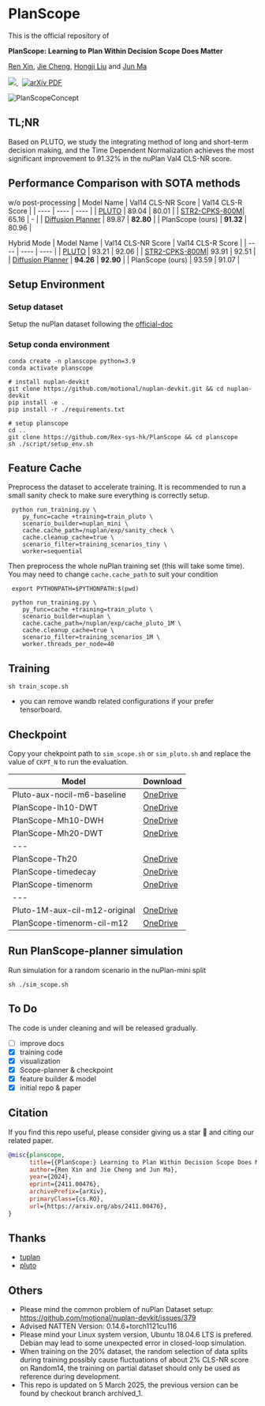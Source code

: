 # PlanScope

This is the official repository of

**PlanScope: Learning to Plan Within Decision Scope Does Matter**

[Ren Xin](https://rex-sys-hk.github.io), [Jie Cheng](https://jchengai.github.io/), [Hongji Liu](http://liuhongji.site) and [Jun Ma](https://personal.hkust-gz.edu.cn/junma/index.html)


<p align="left">
<a href="https://rex-sys-hk.github.io/pub_webs/PlanScope/">
<img src="https://img.shields.io/badge/Project-Page-blue?style=flat">
</a>
<a href='https://arxiv.org/abs/2411.00476' style='padding-left: 0.5rem;'>
    <img src='https://img.shields.io/badge/arXiv-PDF-red?style=flat&logo=arXiv&logoColor=wihte' alt='arXiv PDF'>
</a>
</p>

![PlanScopeConcept](https://github.com/user-attachments/assets/c622cb18-8ebe-4b70-94c7-6d7a4c443260)

## TL;NR
Based on PLUTO, we study the integrating method of long and short-term decision making, and the Time Dependent Normalization achieves the most significant improvement to 91.32% in the nuPlan Val4 CLS-NR score.

## Performance Comparison with SOTA methods
w/o post-processing
|  Model Name  | Val14 CLS-NR Score  | Val14 CLS-R Score  |
|  ----  | ----  | ----  |
| [PLUTO](https://github.com/jchengai/pluto)  | 89.04 | 80.01 |
| [STR2-CPKS-800M](https://github.com/Tsinghua-MARS-Lab/StateTransformer?tab=readme-ov-file)| 65.16 | - |
| [Diffusion Planner](https://github.com/ZhengYinan-AIR/Diffusion-Planner)  | 89.87 | **82.80** |
| PlanScope (ours)  | **91.32** | 80.96 |

Hybrid Mode
|  Model Name  | Val14 CLS-NR Score  | Val14 CLS-R Score  |
|  ----  | ----  | ----  |
| [PLUTO](https://github.com/jchengai/pluto)  | 93.21 | 92.06 |
| [STR2-CPKS-800M](https://github.com/Tsinghua-MARS-Lab/StateTransformer?tab=readme-ov-file)| 93.91 | 92.51 |
| [Diffusion Planner](https://github.com/ZhengYinan-AIR/Diffusion-Planner)  | **94.26** | **92.90** |
| PlanScope (ours)  | 93.59 | 91.07 |

## Setup Environment

### Setup dataset

Setup the nuPlan dataset following the [official-doc](https://nuplan-devkit.readthedocs.io/en/latest/dataset_setup.html)

### Setup conda environment

```
conda create -n planscope python=3.9
conda activate planscope

# install nuplan-devkit
git clone https://github.com/motional/nuplan-devkit.git && cd nuplan-devkit
pip install -e .
pip install -r ./requirements.txt

# setup planscope
cd ..
git clone https://github.com/Rex-sys-hk/PlanScope && cd planscope
sh ./script/setup_env.sh
```

## Feature Cache

Preprocess the dataset to accelerate training. It is recommended to run a small sanity check to make sure everything is correctly setup.

```
 python run_training.py \
    py_func=cache +training=train_pluto \
    scenario_builder=nuplan_mini \
    cache.cache_path=/nuplan/exp/sanity_check \
    cache.cleanup_cache=true \
    scenario_filter=training_scenarios_tiny \
    worker=sequential
```

Then preprocess the whole nuPlan training set (this will take some time). You may need to change `cache.cache_path` to suit your condition

```
 export PYTHONPATH=$PYTHONPATH:$(pwd)

 python run_training.py \
    py_func=cache +training=train_pluto \
    scenario_builder=nuplan \
    cache.cache_path=/nuplan/exp/cache_pluto_1M \
    cache.cleanup_cache=true \
    scenario_filter=training_scenarios_1M \
    worker.threads_per_node=40
```

## Training


```
sh train_scope.sh
```

- you can remove wandb related configurations if your prefer tensorboard.


## Checkpoint

Copy your chekpoint path to ```sim_scope.sh``` or ```sim_pluto.sh``` and replace the value of ```CKPT_N``` to run the evaluation. 

<!-- | PlanScope-h10-m6    | [OneDrive](https://hkustconnect-my.sharepoint.com/:u:/g/personal/rxin_connect_ust_hk/EcxJsqO4QgxJt2HeyfmDEssBelkGmMqzq3pFkk2w5OgQDQ?e=bUem3P)|
| PlanScope-h20-m6    | [OneDrive](https://hkustconnect-my.sharepoint.com/:u:/g/personal/rxin_connect_ust_hk/EbdjCkpdTEBKhwnz4VFv0R8BDD0C76zHsV7BedgYlytV5g?e=9BA7ft)| -->

| Model            | Download |
| ---------------- | -------- |
| Pluto-aux-nocil-m6-baseline  | [OneDrive](https://hkustconnect-my.sharepoint.com/:u:/g/personal/rxin_connect_ust_hk/EYkVd-OcOTFLlP5KE7ZnG-0BrluObe4vd7jNAhHeKtmcjw?e=UBmqf1)|
| PlanScope-Ih10-DWT | [OneDrive](https://hkustconnect-my.sharepoint.com/:u:/g/personal/rxin_connect_ust_hk/EXjVIgwKh3hCmMfJ-rQArcABRn3tH1RZhptPOLYRJjkS2A?e=scYt4e)    |
| PlanScope-Mh10-DWH | [OneDrive](https://hkustconnect-my.sharepoint.com/:u:/g/personal/rxin_connect_ust_hk/EXVaD_lc3kJBtUxGSQBBgPwBl8isEQzRaDtfrJ-geDB-XQ?e=pnbSPy)    |
| PlanScope-Mh20-DWT | [OneDrive](https://hkustconnect-my.sharepoint.com/:u:/g/personal/rxin_connect_ust_hk/EajN1DzBjKhMg4GiqkuuHuoBGilZzJbkK5QiPD9_GuoDLQ?e=BgidZM)    |
| --- |
| PlanScope-Th20 | [OneDrive](https://hkustconnect-my.sharepoint.com/:u:/g/personal/rxin_connect_ust_hk/EcHd8CFgBH1JqKT9yMyPsr0BukUsXTjfJpNSik_vQQrsLw?e=48VbzA)    |
| PlanScope-timedecay | [OneDrive](https://hkustconnect-my.sharepoint.com/:u:/g/personal/rxin_connect_ust_hk/EdMfIvFKuFlLh-SyHVvMB74Bs3TxH5hEp3HCSU34b6yAjg?e=KmVDGh)    |
| PlanScope-timenorm | [OneDrive](https://hkustconnect-my.sharepoint.com/:u:/g/personal/rxin_connect_ust_hk/EUMawRA-i-NIimhVp_I_Ft8BeuHWrCJzsVXb-E4BEMMQuA?e=0uRrDN)    |
| --- |
| Pluto-1M-aux-cil-m12-original | [OneDrive](https://hkustconnect-my.sharepoint.com/:u:/g/personal/jchengai_connect_ust_hk/EaFpLwwHFYVKsPVLH2nW5nEBNbPS7gqqu_Rv2V1dzODO-Q?e=LAZQcI)    |
| PlanScope-timenorm-cil-m12 | [OneDrive](https://hkustconnect-my.sharepoint.com/:u:/g/personal/rxin_connect_ust_hk/Ed863-9h9ZtFm145JyWGjCIBbF-rInj8P2smuXeG0SAPsg?e=g860Ho)    |

## Run PlanScope-planner simulation

Run simulation for a random scenario in the nuPlan-mini split

```
sh ./sim_scope.sh
```


## To Do

The code is under cleaning and will be released gradually.

- [ ] improve docs
- [x] training code
- [x] visualization
- [x] Scope-planner & checkpoint
- [x] feature builder & model
- [x] initial repo & paper

## Citation

If you find this repo useful, please consider giving us a star 🌟 and citing our related paper.

```bibtex
@misc{planscope,
      title={{PlanScope:} Learning to Plan Within Decision Scope Does Matter}, 
      author={Ren Xin and Jie Cheng and Jun Ma},
      year={2024},
      eprint={2411.00476},
      archivePrefix={arXiv},
      primaryClass={cs.RO},
      url={https://arxiv.org/abs/2411.00476}, 
}
```

## Thanks
- [tuplan](https://github.com/autonomousvision/tuplan_garage)
- [pluto](https://github.com/jchengai/pluto)


<!-- ## Special Announcement (Updated on 4 March 2025)

Our approach has achieved a CLS-NR score of 91.32% without rule-based post-processing, which currently is the highest score in pure-model-mode. 
However, the main objective is to find a general method for addressing horizon fusing problem, thus enhance the performance of planning models during execution. -->

<!-- This work investigates a technique to enhance the performance of planning models in a pure learning framework. We have deliberately omitted the rule-based pre- and post-processing modules from the baseline approach to mitigate the impact of artificially crafted rules, as claimed in our paper. A certain unauthorized publication led to **inaccuracies in the depiction of its state-of-the-art (SOTA) capabilities**. We hereby clarify this to prevent misunderstanding.

Nevertheless, the method introduced in our article is worth trying and could potentially serve as an add-on to augment the performance of the models you are developing, especially when the dataset is small. We are open to sharing and discussing evaluation results to foster a collaborative exchange. -->

## Others
- Please mind the common problem of nuPlan Dataset setup: https://github.com/motional/nuplan-devkit/issues/379 
- Advised NATTEN Version: 0.14.6+torch1121cu116
- Please mind your Linux system version, Ubuntu 18.04.6 LTS is prefered. Debian may lead to some unexpected error in closed-loop simulation.
- When training on the 20% dataset, the random selection of data splits during training possibly cause fluctuations of about 2% CLS-NR score on Random14, the training on partial dataset should only be used as reference during development.
- This repo is updated on 5 March 2025, the previous version can be found by checkout branch archived_1.
